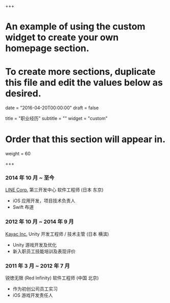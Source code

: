 +++
# An example of using the custom widget to create your own homepage section.
# To create more sections, duplicate this file and edit the values below as desired.

date = "2016-04-20T00:00:00"
draft = false

title = "职业经历"
subtitle = ""
widget = "custom"

# Order that this section will appear in.
weight = 60

+++

### 2014 年 10 月 ~ 至今

[LINE Corp.](https://line.me) 第三开发中心 软件工程师 (日本 东京)

- iOS 应用开发，项目技术负责人
- Swift 布道

### 2012 年 10 月 ~ 2014 年 9 月

[Kayac Inc.](https://www.kayac.com/en) Unity 开发工程师 / 技术主管 (日本 横滨)

- Unity 游戏开发及优化
- 新入职员工技能培训及表现评价

### 2011 年 3 月 ~ 2012 年 7 月

锐徳无限 (Red Infinity) 软件工程师 (中国 北京)

- 作为初创公司员工实习
- iOS 游戏开发责任人